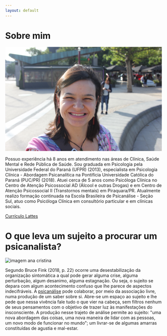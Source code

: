 ```yaml
---
layout: default
---
```

# Sobre mim

![imagem ana cristina](/images/anacristina.jpg)

Possuo experiência há 8 anos em atendimento nas áreas de Clínica, Saúde Mental e Rede Pública de Saúde. Sou graduada em Psicologia pela Universidade Federal do Paraná (UFPR) (2013), especialista em Psicologia Clínica - Abordagem Psicanalítica na Pontifícia Universidade Católica do Paraná (PUC/PR) (2018). Atuei cerca de 5 anos como Psicóloga Clínica no Centro de Atenção Psicossocial AD (Álcool e outras Drogas) e em Centro de Atenção Psicossocial II (Transtornos mentais) em Piraquara/PR. Atualmente realizo formação continuada na Escola Brasileira de Psicanálise - Seção Sul, atuo como Psicóloga Clínica em consultório particular e em clínicas sociais.

<a href="http://lattes.cnpq.br/7350355501479055" class="button" target="_blank">
Currículo Lattes
</a>

# O que leva um sujeito a procurar um psicanalista?

![imagem ana cristina](/images/girassol1.jpg)

Segundo Bruce Fink (2018, p. 22) ocorre uma desestabilização da organização sintomática a qual pode gerar alguma crise, alguma perturbação, algum desanimo, alguma estagnação. Ou seja, o sujeito se depara com algum acontecimento confuso que lhe parece de aspectos indecifráveis. A [psicanálise](http://localhost:4000/update/2021/03/12/psicanalise-e-psicoterapia/) pode colaborar, por meio da associação livre, numa produção de um saber sobre si. Abre-se um espaço ao sujeito e lhe pede que nessa vivência fale tudo o que vier na cabeça, sem filtros nenhum de seus pensamentos com o objetivo de trazer luz às manifestações do insconsciente. A produção nesse trajeto de análise permite ao sujeito: "uma nova abordagem das coisas, uma nova maneira de lidar com as pessoas, um novo modo de funcionar no mundo"; um livrar-se de algumas amarras constituídas de agustia e mal-estar. 